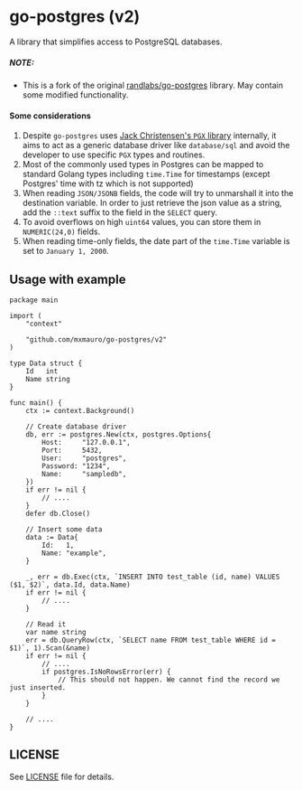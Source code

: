 # go-postgres (v2)

A library that simplifies access to PostgreSQL databases.

##### NOTE:

* This is a fork of the original [randlabs/go-postgres](https://github.com/randlabs/go-postgres) library.
  May contain some modified functionality.

#### Some considerations

1. Despite `go-postgres` uses [Jack Christensen's `PGX` library](https://github.com/jackc/pgx) internally,
   it aims to act as a generic database driver like `database/sql` and avoid the developer to use specific
   `PGX` types and routines.
2. Most of the commonly used types in Postgres can be mapped to standard Golang types including `time.Time`
   for timestamps (except Postgres' time with tz which is not supported)
3. When reading `JSON/JSONB` fields, the code will try to unmarshall it into the destination variable. In
   order to just retrieve the json value as a string, add the `::text` suffix to the field in the `SELECT`
   query.
4. To avoid overflows on high `uint64` values, you can store them in `NUMERIC(24,0)` fields.
5. When reading time-only fields, the date part of the `time.Time` variable is set to `January 1, 2000`.

## Usage with example

```golang
package main

import (
	"context"

	"github.com/mxmauro/go-postgres/v2"
)

type Data struct {
	Id   int
	Name string
}

func main() {
	ctx := context.Background()

	// Create database driver
	db, err := postgres.New(ctx, postgres.Options{
		Host:     "127.0.0.1",
		Port:     5432,
		User:     "postgres",
		Password: "1234",
		Name:     "sampledb",
	})
	if err != nil {
		// ....
	}
	defer db.Close()

	// Insert some data
	data := Data{
		Id:   1,
		Name: "example",
	}

	_, err = db.Exec(ctx, `INSERT INTO test_table (id, name) VALUES ($1, $2)`, data.Id, data.Name)
	if err != nil {
		// ....
	}

	// Read it
	var name string
	err = db.QueryRow(ctx, `SELECT name FROM test_table WHERE id = $1)`, 1).Scan(&name)
	if err != nil {
		// ....
		if postgres.IsNoRowsError(err) {
			// This should not happen. We cannot find the record we just inserted.
		}
	}

	// ....
}
```

## LICENSE

See [LICENSE](/LICENSE) file for details.
